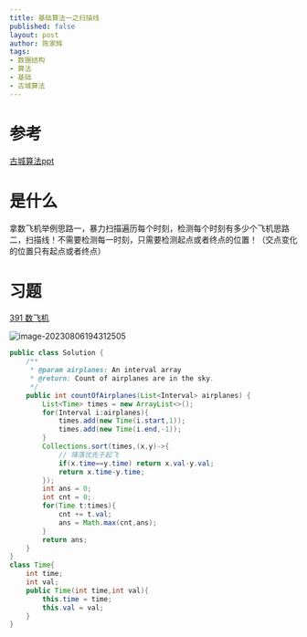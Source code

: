 ```yaml
---
title: 基础算法一之扫描线
published: false
layout: post
author: 陈家辉
tags:
- 数据结构
- 算法
- 基础
- 古城算法
---
```


# 参考

[古城算法ppt](https://docs.google.com/presentation/d/1RGF03Syyw2rhU7MojUWT3G-ejw8NFHEANbgnY2AuDEo/edit#slide=id.g885522199d_0_5)

# 是什么

拿数飞机举例思路一，暴力扫描遍历每个时刻，检测每个时刻有多少个飞机思路二，扫描线！不需要检测每一时刻，只需要检测起点或者终点的位置！（交点变化的位置只有起点或者终点）



# 习题

[391 数飞机](https://www.lintcode.com/problem/391/description)

![image-20230806194312505](https://cdn.jsdelivr.net/gh/Chenjiahui0/picture@main/202308061943567.png)

```java
public class Solution {
    /**
     * @param airplanes: An interval array
     * @return: Count of airplanes are in the sky.
     */
    public int countOfAirplanes(List<Interval> airplanes) {
        List<Time> times = new ArrayList<>();
        for(Interval i:airplanes){
            times.add(new Time(i.start,1));
            times.add(new Time(i.end,-1));
        }
        Collections.sort(times,(x,y)->{
            // 降落优先于起飞
            if(x.time==y.time) return x.val-y.val;
            return x.time-y.time;
        });
        int ans = 0;
        int cnt = 0;
        for(Time t:times){
            cnt += t.val;
            ans = Math.max(cnt,ans);
        }
        return ans;
    }
}
class Time{
    int time;
    int val;
    public Time(int time,int val){
        this.time = time;
        this.val = val;
    }
}
```

